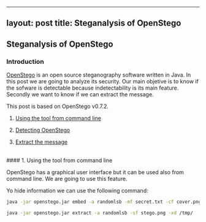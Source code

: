 
---
layout: post
title: Steganalysis of OpenStego
---

## Steganalysis of OpenStego

### Introduction

[OpenStego](https://www.openstego.com) is an open source steganography software written in Java. In this post we are going to analyze its security. Our main objetive is to know if the sofware is detectable because indetectability is its main feature. Secondly we want to know if we can extract the message.

This post is based on OpenStego v0.7.2.


1. [Using the tool from command line](#1-using-the-tool-from-command-line)

2. [Detecting OpenStego](#2-detecting-openstego)

3. [Extract the message](#3-extract-the-message)


<br>
#### 1. Using the tool from command line

OpenStego has a graphical user interface but it can be used also from command line. We are going to use this feature.

Yo hide information we can use the following command:

```bash
java -jar openstego.jar embed -a randomlsb -mf secret.txt -cf cover.png -sf stego.png -p mypassword

java -jar openstego.jar extract -a randomlsb -sf stego.png -xd /tmp/

```
